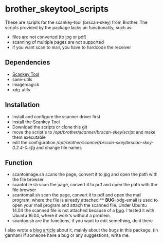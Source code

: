 # brother_skeytool_scripts
These are scripts for the scankey-tool (brscan-skey) from Brother. The scripts provided by the package lacks an functionality, such as:
* files are not converted (to jpg or pdf)
* scanning of multiple pages are not supported
* if you want scan to mail, you have to hardcode the receiver

## Dependencies
* [Scankey Tool](http://support.brother.com/g/s/id/linux/en/instruction_scn3.html?c=us_ot&lang=en&comple=on&redirect=on)
* sane-utils
* imagemagick
* xdg-utils

## Installation
* Install and configure the scanner driver first
* Install the Scankey Tool
* Download the scripts or clone this git
* move the script's to */opt/brother/scanner/brscan-skey/script* and make them executable
* edit the configuration */opt/brother/scanner/brscan-skey/brscan-skey-0.2.4-0.cfg* and change file names

## Function
* scantoimage.sh scans the page, convert it to jpg and open the path with the file browser
* scantofile.sh scan the page, convert it to pdf and open the path with the file browser
* scantomail.sh scan the page, convert it to pdf and open the mail program, where the file is already attached
** **BUG:** xdg-email is used to open your mail program and attach the scanned file. Under Ubuntu 14.04 the scanned file is not attached because of a [bug](https://bugs.launchpad.net/xdg-utils/+bug/515386). I tested it with Ubuntu 16.04, where it work's without a problem.
* scantox.sh are the functions, if you want to edit something, do it there

I also wrote a [blog article](http://blog.kokolor.es/brothers-brscan-skey-nutzbar-machen/) about it, mainly about the bugs in this package. (in german)
If someone have a bug or any suggestions, write me.
